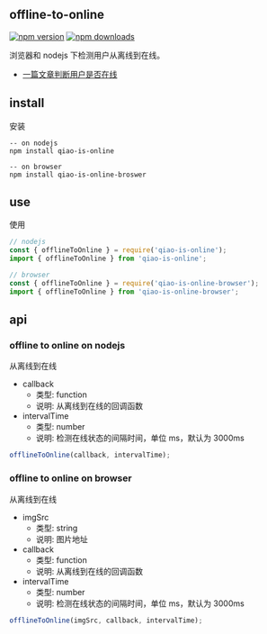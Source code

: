 ## offline-to-online

[![npm version](https://img.shields.io/npm/v/offline-to-online.svg?style=flat-square)](https://www.npmjs.org/package/offline-to-online)
[![npm downloads](https://img.shields.io/npm/dm/offline-to-online.svg?style=flat-square)](https://npm-stat.com/charts.html?package=offline-to-online)

浏览器和 nodejs 下检测用户从离线到在线。

- [一篇文章判断用户是否在线](https://blog.vincentqiao.com/is-online)

## install

安装

```shell
-- on nodejs
npm install qiao-is-online

-- on browser
npm install qiao-is-online-broswer
```

## use

使用

```javascript
// nodejs
const { offlineToOnline } = require('qiao-is-online');
import { offlineToOnline } from 'qiao-is-online';

// browser
const { offlineToOnline } = require('qiao-is-online-browser');
import { offlineToOnline } from 'qiao-is-online-browser';
```

## api

### offline to online on nodejs

从离线到在线

- callback
  - 类型: function
  - 说明: 从离线到在线的回调函数
- intervalTime
  - 类型: number
  - 说明: 检测在线状态的间隔时间，单位 ms，默认为 3000ms

```javascript
offlineToOnline(callback, intervalTime);
```

### offline to online on browser

从离线到在线

- imgSrc
  - 类型: string
  - 说明: 图片地址
- callback
  - 类型: function
  - 说明: 从离线到在线的回调函数
- intervalTime
  - 类型: number
  - 说明: 检测在线状态的间隔时间，单位 ms，默认为 3000ms

```javascript
offlineToOnline(imgSrc, callback, intervalTime);
```
